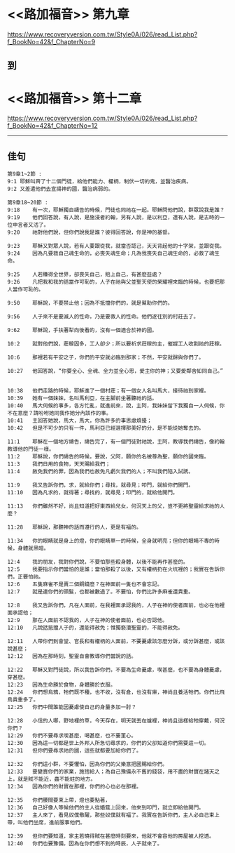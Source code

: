 # <<路加福音>> 第九章
<https://www.recoveryversion.com.tw/Style0A/026/read_List.php?f_BookNo=42&f_ChapterNo=9>

## 到
          
# <<路加福音>> 第十二章
<https://www.recoveryversion.com.tw/Style0A/026/read_List.php?f_BookNo=42&f_ChapterNo=12>

***
## 佳句
```
第9章1~2節 : 
9:1	耶穌叫齊了十二個門徒，給他們能力、權柄，制伏一切的鬼，並醫治疾病。
9:2	又差遣他們去宣揚神的國，醫治病弱的。
```

```
第9章18~20節 : 
9:18	有一次，耶穌獨自禱告的時候，門徒也同祂在一起。耶穌問他們說，群眾說我是誰？
9:19	他們回答說，有人說，是施浸者約翰，另有人說，是以利亞，還有人說，是古時的一位申言者又活了。
9:20	祂對他們說，但你們說我是誰？彼得回答說，你是神的基督。
```

```
9:23	耶穌又對眾人說，若有人要跟從我，就當否認己，天天背起他的十字架，並跟從我。
9:24	因為凡要救自己魂生命的，必喪失魂生命；凡為我喪失自己魂生命的，必救了魂生命。
```

```
9:25	人若賺得全世界，卻喪失自己，賠上自己，有甚麼益處？
9:26	凡把我和我的話當作可恥的，人子在祂與父並聖天使的榮耀裡來臨的時候，也要把那人當作可恥的。
```

```
9:50	耶穌說，不要禁止他；因為不抵擋你們的，就是幫助你們的。
```

```
9:56	人子來不是要滅人的性命，乃是要救人的性命。他們遂往別的村莊去了。
```

```
9:62	耶穌說，手扶著犁向後看的，沒有一個適合於神的國。

```

```
10:2	就對他們說，莊稼固多，工人卻少；所以要祈求莊稼的主，催趕工人收割祂的莊稼。
```

```
10:6	那裡若有平安之子，你們的平安就必臨到那家；不然，平安就歸與你們了。
```

```
10:27	他回答說，“你要全心、全魂、全力並全心思，愛主你的神；又要愛鄰舍如同自己。”
```

```

10:38	他們走路的時候，耶穌進了一個村莊；有一個女人名叫馬大，接待祂到家裡。
10:39	她有一個妹妹，名叫馬利亞，在主腳前坐著聽祂的話。
10:40	馬大伺候的事多，各方忙亂，就進前來，說，主阿，我妹妹留下我獨自一人伺候，你不在意麼？請吩咐她同我作她分內該作的事。
10:41	主回答她說，馬大，馬大，你為許多的事思慮煩擾；
10:42	但是不可少的只有一件，馬利亞已經選擇那美好的分，是不能從她奪去的。
```

```
11:1	耶穌在一個地方禱告，禱告完了，有一個門徒對祂說，主阿，教導我們禱告，像約翰教導他的門徒一樣。
11:2	耶穌說，你們禱告的時候，要說，父阿，願你的名被尊為聖，願你的國來臨。
11:3	我們日用的食物，天天賜給我們；
11:4	赦免我們的罪，因為我們也赦免凡虧欠我們的人；不叫我們陷入試誘。
```

```
11:9	我又告訴你們，求，就給你們；尋找，就尋見；叩門，就給你們開門。
11:10	因為凡求的，就得著；尋找的，就尋見；叩門的，就給他開門。
```

```
11:13	你們雖然不好，尚且知道把好東西給兒女，何況天上的父，豈不更將聖靈給求祂的人麼？
```

```
11:28	耶穌說，那聽神的話而遵行的人，更是有福的。
```

```
11:34	你的眼睛就是身上的燈，你的眼睛單一的時候，全身就明亮；但你的眼睛不專的時候，身體就黑暗。
```

```
12:4	我的朋友，我對你們說，不要怕那些殺身體，以後不能再作甚麼的。
12:5	我要指示你們當怕的是誰；當怕那殺了以後，又有權柄扔在火坑裡的；我實在告訴你們，正要怕祂。
12:6	五隻麻雀不是賣二個銅錢麼？在神面前一隻也不會忘記。
12:7	就是連你們的頭髮，也都被數過了。不要怕，你們比許多麻雀還貴重。
```

```
12:8	我又告訴你們，凡在人面前，在我裡面承認我的，人子在神的使者面前，也必在他裡面承認他；
12:9	那在人面前不認我的，人子在神的使者面前，也必否認他。
12:10	凡說話抵擋人子的，還能得赦免；惟獨褻瀆聖靈的，不能得赦免。
```

```
12:11	人帶你們到會堂、官長和有權柄的人面前，不要憂慮該怎麼分訴，或分訴甚麼，或該說甚麼；
12:12	因為在那時刻，聖靈自會教導你們當說的話。
```

```
12:22	耶穌又對門徒說，所以我告訴你們，不要為生命憂慮，喫甚麼，也不要為身體憂慮，穿甚麼。
12:23	因為生命勝於食物，身體勝於衣服。
12:24	你們想烏鴉，牠們既不種，也不收，沒有倉，也沒有庫，神尚且養活牠們。你們比飛鳥貴重多了。
12:25	你們中間誰能因憂慮使自己的身量多加一肘？

```

```
12:28	小信的人哪，野地裡的草，今天存在，明天就丟在爐裡，神尚且這樣給牠穿戴，何況你們？
12:29	你們不要尋求喫甚麼，喝甚麼，也不要罣心。
12:30	因為這一切都是世上外邦人所急切尋求的，你們的父卻知道你們需要這一切。
12:31	但你們要尋求祂的國，這些就都要加給你們了。
```

```
12:32	你們這小群，不要懼怕，因為你們的父樂意把國賜給你們。
12:33	要變賣你們的家業，施捨給人；為自己豫備永不舊的錢袋，用不盡的財寶在諸天之上，就是賊不能近，蟲不能蛀的地方。
12:34	因為你們的財寶在那裡，你們的心也必在那裡。
```

```
12:35	你們腰間要束上帶，燈也要點著，
12:36	自己好像人等候他們的主人從婚筵上回來，他來到叩門，就立即給他開門。
12:37	主人來了，看見奴僕儆醒，那些奴僕就有福了。我實在告訴你們，主人必自己束上帶，叫他們坐席，進前服事他們。
```

```
12:39	但你們要知道，家主若曉得賊在甚麼時刻要來，他就不會容他的房屋被人挖透。
12:40	你們也要豫備，因為在你們想不到的時辰，人子就來了。
```
